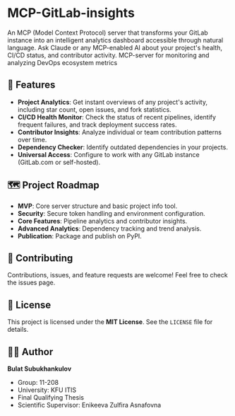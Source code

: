 # MCP-GitLab-insights
An MCP (Model Context Protocol) server that transforms your GitLab instance into an intelligent analytics dashboard accessible through natural language. Ask Claude or any MCP-enabled AI about your project's health, CI/CD status, and contributor activity.
MCP-server for monitoring and analyzing DevOps ecosystem metrics

## 🚀 Features
*   **Project Analytics**: Get instant overviews of any project's activity, including star count, open issues, and fork statistics.
*   **CI/CD Health Monitor**: Check the status of recent pipelines, identify frequent failures, and track deployment success rates.
*   **Contributor Insights**: Analyze individual or team contribution patterns over time.
*   **Dependency Checker**: Identify outdated dependencies in your projects.
*   **Universal Access**: Configure to work with any GitLab instance (GitLab.com or self-hosted).

## 🗺️ Project Roadmap
*   **MVP**: Core server structure and basic project info tool.
*   **Security**: Secure token handling and environment configuration.
*   **Core Features**: Pipeline analytics and contributor insights.
*   **Advanced Analytics**: Dependency tracking and trend analysis.
*   **Publication**: Package and publish on PyPI.

## 🤝 Contributing
Contributions, issues, and feature requests are welcome! Feel free to check the issues page.

## 📜 License
This project is licensed under the **MIT License**. See the `LICENSE` file for details.

## 👨‍💻 Author
**Bulat Subukhankulov**
*   Group: 11-208
*   University: KFU ITIS
*   Final Qualifying Thesis
*   Scientific Supervisor: Enikeeva Zulfira Asnafovna